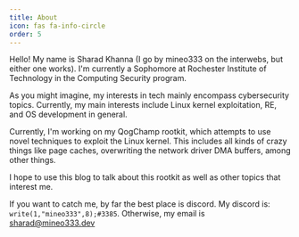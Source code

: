 ```yaml
---
title: About
icon: fas fa-info-circle
order: 5
---
```

Hello! My name is Sharad Khanna (I go by mineo333 on the interwebs, but either one works). I'm currently a Sophomore at Rochester Institute of Technology in the Computing Security program. 

As you might imagine, my interests in tech mainly encompass cybersecurity topics. Currently, my main interests include Linux kernel exploitation, RE, and OS development in general.

Currently, I'm working on my QogChamp rootkit, which attempts to use novel techniques to exploit the Linux kernel. This includes all kinds of crazy things like page caches, overwriting the network driver DMA buffers, among other things. 

I hope to use this blog to talk about this rootkit as well as other topics that interest me.

If you want to catch me, by far the best place is discord. My discord is: `write(1,"mineo333",8);#3385`. Otherwise, my email is <sharad@mineo333.dev>
